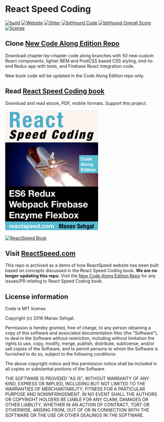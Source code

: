 # React Speed Coding

[![build](https://travis-ci.org/manavsehgal/reactspeedcoding.svg?branch=master)](https://travis-ci.org/manavsehgal/reactspeedcoding)
[![Website](https://img.shields.io/website-up-down-green-red/http/shields.io.svg?maxAge=2592000)](https://reactspeed.com)
[![Gitter](https://badges.gitter.im/manavsehgal/reactspeedcoding.svg)](https://gitter.im/manavsehgal/reactspeedcoding)
[![bitHound Code](https://www.bithound.io/github/manavsehgal/reactspeedcoding/badges/code.svg)](https://www.bithound.io/github/manavsehgal/reactspeedcoding)
[![bitHound Overall Score](https://www.bithound.io/github/manavsehgal/reactspeedcoding/badges/score.svg)](https://www.bithound.io/github/manavsehgal/reactspeedcoding)
[![license](https://img.shields.io/github/license/mashape/apistatus.svg?maxAge=2592000)](https://github.com/manavsehgal/reactspeedcoding/blob/master/LICENSE)

## Clone [New Code Along Edition Repo](https://github.com/manavsehgal/react-speed-book)

Download chapter-by-chapter code along branches with 50 new custom React components, lighter BEM and PostCSS based CSS styling, end-to-end Redux app with tests, and Firebase React integration code.

New book code will be updated in the Code Along Edition repo only.

## Read [React Speed Coding book](https://leanpub.com/reactspeedcoding)

Download and read ebook, PDF, mobile formats. Support this project.

[![React Speed Coding Book](/app/public/img/reactspeed-cover-leanpub-w300.jpg)](https://leanpub.com/reactspeedcoding)

[![ReactSpeed Book](https://linkmaker.itunes.apple.com/images/badges/en-us/badge_ibooks-lrg.svg)](https://geo.itunes.apple.com/us/book/react-speed-coding/id1123718637?mt=11)

## Visit [ReactSpeed.com](https://reactspeed.com/)

This repo is archived as a demo of how ReactSpeed website has been built based on concepts discussed in the React Speed Coding book. **We are no longer updating this repo.** Visit the [New Code Along Edition Repo](https://github.com/manavsehgal/react-speed-book) for any issues/PR relating to React Speed Coding book.

## License information

Code is MIT license.

Copyright (c) 2016 Manav Sehgal.

Permission is hereby granted, free of charge, to any person obtaining a copy of this software and associated documentation files (the "Software"), to deal in the Software without restriction, including without limitation the rights to use, copy, modify, merge, publish, distribute, sublicense, and/or sell copies of the Software, and to permit persons to whom the Software is furnished to do so, subject to the following conditions:

The above copyright notice and this permission notice shall be included in all copies or substantial portions of the Software.

THE SOFTWARE IS PROVIDED "AS IS", WITHOUT WARRANTY OF ANY KIND, EXPRESS OR IMPLIED, INCLUDING BUT NOT LIMITED TO THE WARRANTIES OF MERCHANTABILITY, FITNESS FOR A PARTICULAR PURPOSE AND NONINFRINGEMENT. IN NO EVENT SHALL THE AUTHORS OR COPYRIGHT HOLDERS BE LIABLE FOR ANY CLAIM, DAMAGES OR OTHER LIABILITY, WHETHER IN AN ACTION OF CONTRACT, TORT OR OTHERWISE, ARISING FROM, OUT OF OR IN CONNECTION WITH THE SOFTWARE OR THE USE OR OTHER DEALINGS IN THE SOFTWARE.
